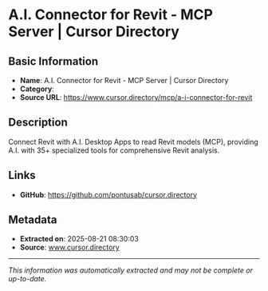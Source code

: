 # A.I. Connector for Revit - MCP Server | Cursor Directory

## Basic Information
- **Name**: A.I. Connector for Revit - MCP Server | Cursor Directory
- **Category**: 
- **Source URL**: https://www.cursor.directory/mcp/a-i-connector-for-revit

## Description
Connect Revit with A.I. Desktop Apps to read Revit models (MCP), providing A.I. with 35+ specialized tools for comprehensive Revit analysis.

## Links
- **GitHub**: https://github.com/pontusab/cursor.directory
## Metadata
- **Extracted on**: 2025-08-21 08:30:03
- **Source**: www.cursor.directory

---
*This information was automatically extracted and may not be complete or up-to-date.*
